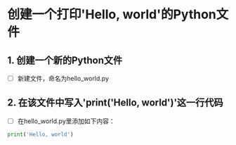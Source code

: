 # 创建一个打印'Hello, world'的Python文件

## 1. 创建一个新的Python文件

- [ ] 新建文件，命名为hello_world.py

## 2. 在该文件中写入'print('Hello, world')'这一行代码

- [ ] 在hello_world.py里添加如下内容：
```python
print('Hello, world')
```


